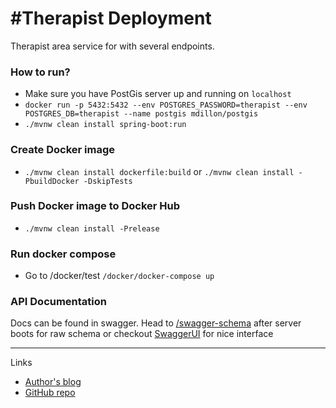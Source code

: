 #Therapist Deployment
=============


Therapist area service for with several endpoints.


### How to run?
* Make sure you have PostGis server up and running on `localhost` 
* `docker run -p 5432:5432 --env POSTGRES_PASSWORD=therapist --env POSTGRES_DB=therapist --name postgis mdillon/postgis`
* `./mvnw clean install spring-boot:run`

### Create Docker image
* `./mvnw clean install dockerfile:build` or `./mvnw clean install -PbuildDocker -DskipTests`

### Push Docker image to Docker Hub
* `./mvnw clean install -Prelease`

### Run docker compose
* Go to /docker/test `/docker/docker-compose up`

### API Documentation

Docs can be found in swagger. Head to [/swagger-schema](http://localhost:8082/swagger-schema)
after server boots for raw schema or checkout [SwaggerUI](http://localhost:8082/swagger-ui.html) for nice interface

-------------


Links
* [Author's blog](http://rux.vc)
* [GitHub repo](https://github.com/ruXlab/kotlin-todo-server)

